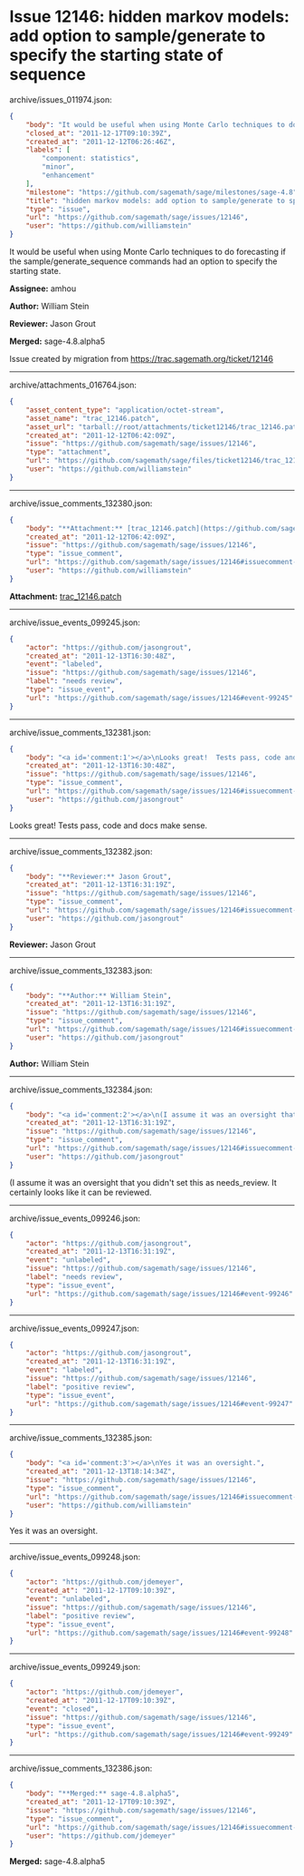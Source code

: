 # Issue 12146: hidden markov models: add option to sample/generate to specify the starting state of sequence

archive/issues_011974.json:
```json
{
    "body": "It would be useful when using Monte Carlo techniques to do forecasting if the sample/generate_sequence commands had an option to specify the starting state. \n\n**Assignee:** amhou\n\n**Author:** William Stein\n\n**Reviewer:** Jason Grout\n\n**Merged:** sage-4.8.alpha5\n\nIssue created by migration from https://trac.sagemath.org/ticket/12146\n\n",
    "closed_at": "2011-12-17T09:10:39Z",
    "created_at": "2011-12-12T06:26:46Z",
    "labels": [
        "component: statistics",
        "minor",
        "enhancement"
    ],
    "milestone": "https://github.com/sagemath/sage/milestones/sage-4.8",
    "title": "hidden markov models: add option to sample/generate to specify the starting state of sequence",
    "type": "issue",
    "url": "https://github.com/sagemath/sage/issues/12146",
    "user": "https://github.com/williamstein"
}
```
It would be useful when using Monte Carlo techniques to do forecasting if the sample/generate_sequence commands had an option to specify the starting state. 

**Assignee:** amhou

**Author:** William Stein

**Reviewer:** Jason Grout

**Merged:** sage-4.8.alpha5

Issue created by migration from https://trac.sagemath.org/ticket/12146





---

archive/attachments_016764.json:
```json
{
    "asset_content_type": "application/octet-stream",
    "asset_name": "trac_12146.patch",
    "asset_url": "tarball://root/attachments/ticket12146/trac_12146.patch",
    "created_at": "2011-12-12T06:42:09Z",
    "issue": "https://github.com/sagemath/sage/issues/12146",
    "type": "attachment",
    "url": "https://github.com/sagemath/sage/files/ticket12146/trac_12146.patch",
    "user": "https://github.com/williamstein"
}
```



---

archive/issue_comments_132380.json:
```json
{
    "body": "**Attachment:** [trac_12146.patch](https://github.com/sagemath/sage/files/ticket12146/trac_12146.patch)",
    "created_at": "2011-12-12T06:42:09Z",
    "issue": "https://github.com/sagemath/sage/issues/12146",
    "type": "issue_comment",
    "url": "https://github.com/sagemath/sage/issues/12146#issuecomment-132380",
    "user": "https://github.com/williamstein"
}
```

**Attachment:** [trac_12146.patch](https://github.com/sagemath/sage/files/ticket12146/trac_12146.patch)



---

archive/issue_events_099245.json:
```json
{
    "actor": "https://github.com/jasongrout",
    "created_at": "2011-12-13T16:30:48Z",
    "event": "labeled",
    "issue": "https://github.com/sagemath/sage/issues/12146",
    "label": "needs review",
    "type": "issue_event",
    "url": "https://github.com/sagemath/sage/issues/12146#event-99245"
}
```



---

archive/issue_comments_132381.json:
```json
{
    "body": "<a id='comment:1'></a>\nLooks great!  Tests pass, code and docs make sense.",
    "created_at": "2011-12-13T16:30:48Z",
    "issue": "https://github.com/sagemath/sage/issues/12146",
    "type": "issue_comment",
    "url": "https://github.com/sagemath/sage/issues/12146#issuecomment-132381",
    "user": "https://github.com/jasongrout"
}
```

<a id='comment:1'></a>
Looks great!  Tests pass, code and docs make sense.



---

archive/issue_comments_132382.json:
```json
{
    "body": "**Reviewer:** Jason Grout",
    "created_at": "2011-12-13T16:31:19Z",
    "issue": "https://github.com/sagemath/sage/issues/12146",
    "type": "issue_comment",
    "url": "https://github.com/sagemath/sage/issues/12146#issuecomment-132382",
    "user": "https://github.com/jasongrout"
}
```

**Reviewer:** Jason Grout



---

archive/issue_comments_132383.json:
```json
{
    "body": "**Author:** William Stein",
    "created_at": "2011-12-13T16:31:19Z",
    "issue": "https://github.com/sagemath/sage/issues/12146",
    "type": "issue_comment",
    "url": "https://github.com/sagemath/sage/issues/12146#issuecomment-132383",
    "user": "https://github.com/jasongrout"
}
```

**Author:** William Stein



---

archive/issue_comments_132384.json:
```json
{
    "body": "<a id='comment:2'></a>\n(I assume it was an oversight that you didn't set this as needs_review.  It certainly looks like it can be reviewed.",
    "created_at": "2011-12-13T16:31:19Z",
    "issue": "https://github.com/sagemath/sage/issues/12146",
    "type": "issue_comment",
    "url": "https://github.com/sagemath/sage/issues/12146#issuecomment-132384",
    "user": "https://github.com/jasongrout"
}
```

<a id='comment:2'></a>
(I assume it was an oversight that you didn't set this as needs_review.  It certainly looks like it can be reviewed.



---

archive/issue_events_099246.json:
```json
{
    "actor": "https://github.com/jasongrout",
    "created_at": "2011-12-13T16:31:19Z",
    "event": "unlabeled",
    "issue": "https://github.com/sagemath/sage/issues/12146",
    "label": "needs review",
    "type": "issue_event",
    "url": "https://github.com/sagemath/sage/issues/12146#event-99246"
}
```



---

archive/issue_events_099247.json:
```json
{
    "actor": "https://github.com/jasongrout",
    "created_at": "2011-12-13T16:31:19Z",
    "event": "labeled",
    "issue": "https://github.com/sagemath/sage/issues/12146",
    "label": "positive review",
    "type": "issue_event",
    "url": "https://github.com/sagemath/sage/issues/12146#event-99247"
}
```



---

archive/issue_comments_132385.json:
```json
{
    "body": "<a id='comment:3'></a>\nYes it was an oversight.",
    "created_at": "2011-12-13T18:14:34Z",
    "issue": "https://github.com/sagemath/sage/issues/12146",
    "type": "issue_comment",
    "url": "https://github.com/sagemath/sage/issues/12146#issuecomment-132385",
    "user": "https://github.com/williamstein"
}
```

<a id='comment:3'></a>
Yes it was an oversight.



---

archive/issue_events_099248.json:
```json
{
    "actor": "https://github.com/jdemeyer",
    "created_at": "2011-12-17T09:10:39Z",
    "event": "unlabeled",
    "issue": "https://github.com/sagemath/sage/issues/12146",
    "label": "positive review",
    "type": "issue_event",
    "url": "https://github.com/sagemath/sage/issues/12146#event-99248"
}
```



---

archive/issue_events_099249.json:
```json
{
    "actor": "https://github.com/jdemeyer",
    "created_at": "2011-12-17T09:10:39Z",
    "event": "closed",
    "issue": "https://github.com/sagemath/sage/issues/12146",
    "type": "issue_event",
    "url": "https://github.com/sagemath/sage/issues/12146#event-99249"
}
```



---

archive/issue_comments_132386.json:
```json
{
    "body": "**Merged:** sage-4.8.alpha5",
    "created_at": "2011-12-17T09:10:39Z",
    "issue": "https://github.com/sagemath/sage/issues/12146",
    "type": "issue_comment",
    "url": "https://github.com/sagemath/sage/issues/12146#issuecomment-132386",
    "user": "https://github.com/jdemeyer"
}
```

**Merged:** sage-4.8.alpha5

